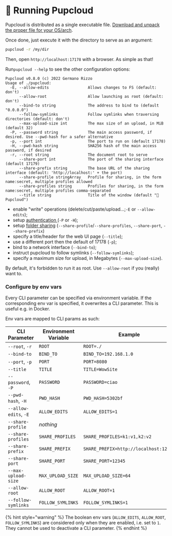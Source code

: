 # 🏃 Running Pupcloud

Pupcloud is distributed as a single executable file. [Download and unpack the proper file for your OS/arch](../installation-and-building.md#installation).

Once done, just execute it with the directory to serve as an argument:

```bash
pupcloud -r /my/dir
```

Then, open `http://localhost:17178` with a browser. As simple as that!

Run`pupcloud --help` to see the other configuration options:

```
Pupcloud v0.8.0 (c) 2022 Germano Rizzo
Usage of ./pupcloud:
  -E, --allow-edits                 Allows changes to FS (default: don't)
      --allow-root                  Allow launching as root (default: don't)
      --bind-to string              The address to bind to (default "0.0.0.0")
      --follow-symlinks             Follow symlinks when traversing directories (default: don't)
      --max-upload-size int         The max size of an upload, in MiB (default 32)
  -P, --password string             The main access password, if desired. Use --pwd-hash for a safer alternative
  -p, --port int                    The port to run on (default 17178)
  -H, --pwd-hash string             SHA256 hash of the main access password, if desired
  -r, --root string                 The document root to serve
      --share-port int              The port of the sharing interface (default 17179)
      --share-prefix string         The base URL of the sharing interface (default: 'http://localhost:' + the port)
      --share-profile stringArray   Profile for sharing, in the form name:secret, multiple profiles allowed
      --share-profiles string       Profiles for sharing, in the form name:secret, multiple profiles comma-separated
      --title string                Title of the window (default "🐶 Pupcloud")
```

* enable "write" operations (delete/cut/paste/upload...;`-E` or `--allow-edits`);
* setup [authentication ](../authentication.md)(`-P` or `-H`);
* setup [folder sharing](../sharing-a-folder.md) (`--share-profile`/`--share-profiles`, `--share-port`, `--share-prefix`)
* specify a title/header for the web UI page (`--title`);
* use a different port then the default of 17178 (`-p`);
* bind to a network interface (`--bind-to`);
* instruct pupcloud to follow symlinks (`--follow-symlinks`);
* specify a maximum size for upload, in Megabytes (`--max-upload-size`).

By default, it's forbidden to run it as root. Use `--allow-root` if you (really) want to.

### Configure by env vars

Every CLI parameter can be specified via environment variable. If the corresponding env var is specified, it overwrites a CLI parameter. This is useful e.g. in Docker.

Env vars are mapped to CLI params as such:

| CLI Parameter         | Environment Variable | Example                               |
| --------------------- | -------------------- | ------------------------------------- |
| `--root`, `-r`        | `ROOT`               | `ROOT=./`                             |
| `--bind-to`           | `BIND_TO`            | `BIND_TO=192.168.1.0`                 |
| `--port`, `-p`        | `PORT`               | `PORT=8080`                           |
| `--title`             | `TITLE`              | `TITLE=WowSite`                       |
| `--password`, `-P`    | `PASSWORD`           | `PASSWORD=ciao`                       |
| `--pwd-hash`, `-H`    | `PWD_HASH`           | `PWD_HASH=5302bf`                     |
| `--allow-edits`, `-E` | `ALLOW_EDITS`        | `ALLOW_EDITS=1`                       |
| `--share-profile`     | _nothing_            |                                       |
| `--share-profiles`    | `SHARE_PROFILES`     | `SHARE_PROFILES=k1:v1,k2:v2`          |
| `--share-prefix`      | `SHARE_PREFIX`       | `SHARE_PREFIX=http://localhost:12345` |
| `--share-port`        | `SHARE_PORT`         | `SHARE_PORT=12345`                    |
| `--max-upload-size`   | `MAX_UPLOAD_SIZE`    | `MAX_UPLOAD_SIZE=64`                  |
| `--allow-root`        | `ALLOW_ROOT`         | `ALLOW_ROOT=1`                        |
| `--follow-symlinks`   | `FOLLOW_SYMLINKS`    | `FOLLOW_SYMLINKS=1`                   |

{% hint style="warning" %}
The boolean env vars (`ALLOW_EDITS`, `ALLOW_ROOT`, `FOLLOW_SYMLINKS`) are considered only when they are enabled, i.e. set to `1`. They cannot be used to deactivate a CLI parameter.
{% endhint %}
